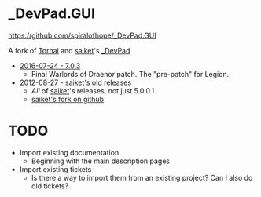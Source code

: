# _DevPad.GUI

https://github.com/spiralofhope/_DevPad.GUI

A fork of [Torhal](http://wow.curseforge.com/profiles/Torhal/) and [saiket](http://wow.curseforge.com/profiles/saiket/)'s [_DevPad](http://wow.curseforge.com/addons/devpad/)

- [2016-07-24 - 7.0.3](https://github.com/spiralofhope/_DevPad.GUI/archive/7.0.3.zip)
  -  Final Warlords of Draenor patch.  The "pre-patch" for Legion.
- [2012-08-27 - saiket's old releases](https://github.com/spiralofhope/_DevPad.GUI/archive/5.0.0.1.zip)
  -  *All* of [saiket](https://github.com/saiket/)'s releases, not just 5.0.0.1
  - [saiket's fork on github](https://github.com/Saiket/wow-saiket/tree/master/_DevPad.GUI)

# TODO

- Import existing documentation
  -  Beginning with the main description pages
- Import existing tickets
  -  Is there a way to import them from an existing project?  Can I also do old tickets?
